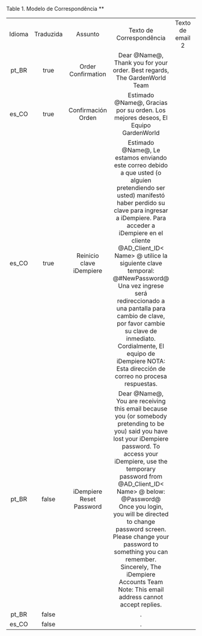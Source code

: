 <div id="d541983e1" class="table">

<div class="table-title">

Table 1. Modelo de Correspondência
\*\*

</div>

<div class="table-contents">

|        |           |                          |                                                                                                                                                                                                                                                                                                                                                                                                                                                                                                       |                  |                  |                    |                           |
| :----: | :-------: | :----------------------: | :---------------------------------------------------------------------------------------------------------------------------------------------------------------------------------------------------------------------------------------------------------------------------------------------------------------------------------------------------------------------------------------------------------------------------------------------------------------------------------------------------: | :--------------: | :--------------: | :----------------: | :-----------------------: |
| Idioma | Traduzida |         Assunto          |                                                                                                                                                                                                                                       Texto de Correspondência                                                                                                                                                                                                                                        | Texto de email 2 | Texto de email 3 |        Nome        | Modelo de Correspondência |
| pt\_BR |   true    |    Order Confirmation    |                                                                                                                                                                                                               Dear @Name@, Thank you for your order. Best regards, The GardenWorld Team                                                                                                                                                                                                               |                  |                  | Order Confirmation |            100            |
| es\_CO |   true    |    Confirmación Orden    |                                                                                                                                                                                                           Estimado @Name@, Gracias por su orden. Los mejores deseos, El Equipo GardenWorld                                                                                                                                                                                                            |                  |                  | Confirmación Orden |            100            |
| es\_CO |   true    | Reinicio clave iDempiere | Estimado @Name@, Le estamos enviando este correo debido a que usted (o alguien pretendiendo ser usted) manifestó haber perdido su clave para ingresar a iDempiere. Para acceder a iDempiere en el cliente @AD\_Client\_ID\< Name\> @ utilice la siguiente clave temporal: @\#NewPassword@ Una vez ingrese será redireccionado a una pantalla para cambio de clave, por favor cambie su clave de inmediato. Cordialmente, El equipo de iDempiere NOTA: Esta dirección de correo no procesa respuestas. |                  |                  |   Reinicio clave   |          200000           |
| pt\_BR |   false   | iDempiere Reset Password |                     Dear @Name@, You are receiving this email because you (or somebody pretending to be you) said you have lost your iDempiere password. To access your iDempiere, use the temporary password from @AD\_Client\_ID\< Name\> @ below: @Password@ Once you login, you will be directed to change password screen. Please change your password to something you can remember. Sincerely, The iDempiere Accounts Team Note: This email address cannot accept replies.                     |                  |                  |   Reset Password   |          200000           |
| pt\_BR |   false   |                          |                                                                                                                                                                                                                                                   .                                                                                                                                                                                                                                                   |                  |                  |        Alan        |          5000000          |
| es\_CO |   false   |                          |                                                                                                                                                                                                                                                   .                                                                                                                                                                                                                                                   |                  |                  |        Alan        |          5000000          |

</div>

</div>

